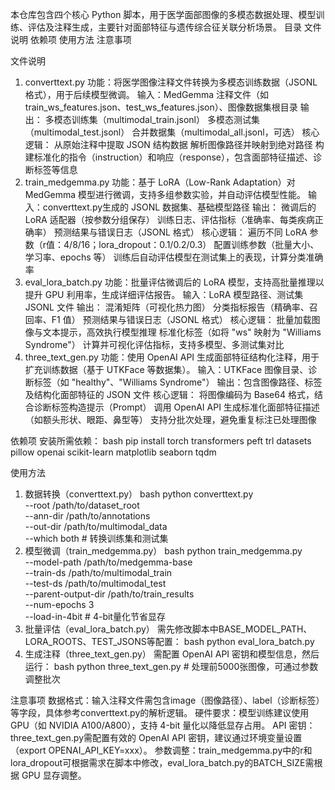 本仓库包含四个核心 Python 脚本，用于医学面部图像的多模态数据处理、模型训练、评估及注释生成，主要针对面部特征与遗传综合征关联分析场景。
目录
文件说明
依赖项
使用方法
注意事项


文件说明
1. converttext.py
功能：将医学图像注释文件转换为多模态训练数据（JSONL 格式），用于后续模型微调。
输入：MedGemma 注释文件（如train_ws_features.json、test_ws_features.json）、图像数据集根目录
输出：
多模态训练集（multimodal_train.jsonl）
多模态测试集（multimodal_test.jsonl）
合并数据集（multimodal_all.jsonl，可选）
核心逻辑：
从原始注释中提取 JSON 结构数据
解析图像路径并映射到绝对路径
构建标准化的指令（instruction）和响应（response），包含面部特征描述、诊断标签等信息
2. train_medgemma.py
功能：基于 LoRA（Low-Rank Adaptation）对 MedGemma 模型进行微调，支持多组参数实验，并自动评估模型性能。
输入：converttext.py生成的 JSONL 数据集、基础模型路径
输出：
微调后的 LoRA 适配器（按参数分组保存）
训练日志、评估指标（准确率、每类疾病正确率）
预测结果与错误日志（JSONL 格式）
核心逻辑：
遍历不同 LoRA 参数（r值：4/8/16；lora_dropout：0.1/0.2/0.3）
配置训练参数（批量大小、学习率、epochs 等）
训练后自动评估模型在测试集上的表现，计算分类准确率
3. eval_lora_batch.py
功能：批量评估微调后的 LoRA 模型，支持高批量推理以提升 GPU 利用率，生成详细评估报告。
输入：LoRA 模型路径、测试集 JSONL 文件
输出：
混淆矩阵（可视化热力图）
分类指标报告（精确率、召回率、F1 值）
预测结果与错误日志（JSONL 格式）
核心逻辑：
批量加载图像与文本提示，高效执行模型推理
标准化标签（如将 "ws" 映射为 "Williams Syndrome"）
计算并可视化评估指标，支持多模型、多测试集对比
4. three_text_gen.py
功能：使用 OpenAI API 生成面部特征结构化注释，用于扩充训练数据（基于 UTKFace 等数据集）。
输入：UTKFace 图像目录、诊断标签（如 "healthy"、"Williams Syndrome"）
输出：包含图像路径、标签及结构化面部特征的 JSON 文件
核心逻辑：
将图像编码为 Base64 格式，结合诊断标签构造提示（Prompt）
调用 OpenAI API 生成标准化面部特征描述（如额头形状、眼距、鼻型等）
支持分批次处理，避免重复标注已处理图像


依赖项
安装所需依赖：
bash
pip install torch transformers peft trl datasets pillow openai scikit-learn matplotlib seaborn tqdm


使用方法
1. 数据转换（converttext.py）
bash
python converttext.py \
  --root /path/to/dataset_root \
  --ann-dir /path/to/annotations \
  --out-dir /path/to/multimodal_data \
  --which both  # 转换训练集和测试集
2. 模型微调（train_medgemma.py）
bash
python train_medgemma.py \
  --model-path /path/to/medgemma-base \
  --train-ds /path/to/multimodal_train \
  --test-ds /path/to/multimodal_test \
  --parent-output-dir /path/to/train_results \
  --num-epochs 3 \
  --load-in-4bit  # 4-bit量化节省显存
3. 批量评估（eval_lora_batch.py）
需先修改脚本中BASE_MODEL_PATH、LORA_ROOTS、TEST_JSONS等配置：
bash
python eval_lora_batch.py
4. 生成注释（three_text_gen.py）
需配置 OpenAI API 密钥和模型信息，然后运行：
bash
python three_text_gen.py  # 处理前5000张图像，可通过参数调整批次


注意事项
数据格式：输入注释文件需包含image（图像路径）、label（诊断标签）等字段，具体参考converttext.py的解析逻辑。
硬件要求：模型训练建议使用 GPU（如 NVIDIA A100/A800），支持 4-bit 量化以降低显存占用。
API 密钥：three_text_gen.py需配置有效的 OpenAI API 密钥，建议通过环境变量设置（export OPENAI_API_KEY=xxx）。
参数调整：train_medgemma.py中的r和lora_dropout可根据需求在脚本中修改，eval_lora_batch.py的BATCH_SIZE需根据 GPU 显存调整。